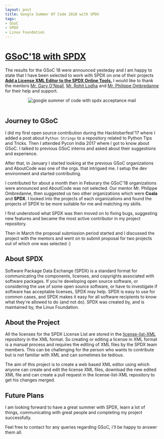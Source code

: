 ```yaml
---
layout: post
title: Google Summer Of Code 2018 with SPDX  
tags:
- GSoC
- SPDX
- Linux Foundation
---
```


# <u> GSoC'18 with SPDX </u>

The results for the GSoC 18 were announced yesteday and I am happy to state that I have been selected to work with SPDX on one of their projects [**Add a License XML Editor to the SPDX Online Tools.**](https://summerofcode.withgoogle.com/projects/#6254062643707904) I would like to thank the mentors [Mr. Gary O'Neall](https://github.com/goneall), [Mr. Rohit Lodha](https://github.com/rtgdk) and [Mr. Philippe Ombredanne](https://github.com/pombredanne) for their help and support.

<center><img class="img-responsive" src="{{site.baseurl}}static/blog_images/gsoc-mail.png" alt="google summer of code with spdx acceptance mail"></center><br>

## Journey to GSoC
I did my first open source contribution during the Hacktoberfest'17 where I added a post about `Python Strings` to a repository related to Python Tips and Tricks. Then I attended Pycon India 2017 where I got to know about GSoC. I talked to previous GSoC interns and asked about their suggestions and experience.

After that, in January I started looking at the previous GSoC organizations and AboutCode was one of the orgs. that intrigued me. I setup the dev environment and started contributing.

I contributed for about a month then in Feburary the GSoC'18 organizations were announced and AboutCode was not selected. Our mentor Mr. Philippe Ombredanne, then suggested us two other organizations which were  **Coala** and **SPDX**. I looked into the projects of each organizations and found the projects of SPDX to be more suitable for me and matching my skills.

I first understood what SPDX was then moved on to fixing bugs, suggesting new features and became the most active contributor in my project repository.

Then in March the proposal submission period started and I discussed the project with the mentors and went on to submit proposal for two projects out of which one was selected :) 

## About SPDX
Software Package Data Exchange (SPDX) is a standard format for communicating the components, licenses, and copyrights associated with software packages. If you're developing open source software, or considering the use of some open source software, or have to investigate if software has acceptable licenses, SPDX may help. SPDX is easy to use for common cases, and SPDX makes it easy for all software recipients to know what they're allowed to do (and not do). SPDX was created by, and is maintained by, the Linux Foundation.

## About the Project

All the licenses for the SPDX License List are stored in the [license-list-XML](https://github.com/spdx/license-list-XML) repository in the XML format. So creating or editing a license in XML format is a manual process and requires the editing of XML files by the SPDX team members. This can be challenging for the person who wants to contribute but is not familiar with XML and can sometimes be tedious.

The aim of this project is to create a web based XML editor using which anyone can create and edit the license XML files, download the new edited XML file and can create a pull request in the license-list-XML repository to get his changes merged.

## Future Plans
I am looking forward to have a great summer with SPDX, learn a lot of things, communicating with great people and completing my project successfully. 

Feel free to contact for any queries regarding GSoC, i'll be happy to answer them all.
